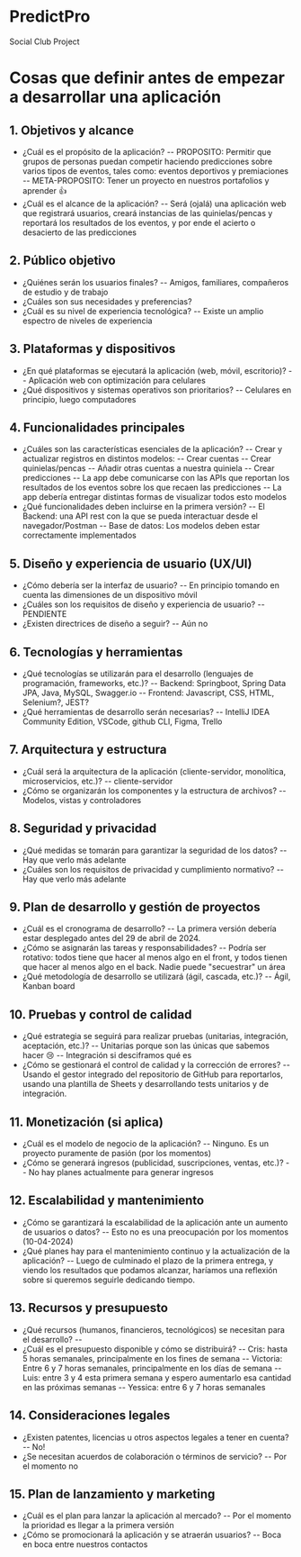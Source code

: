 # PredictPro
Social Club Project

# Cosas que definir antes de empezar a desarrollar una aplicación

## 1. Objetivos y alcance
   - ¿Cuál es el propósito de la aplicación?
   -- PROPOSITO: Permitir que grupos de personas puedan competir haciendo predicciones sobre varios tipos de eventos, tales como: eventos deportivos y premiaciones
   -- META-PROPOSITO: Tener un proyecto en nuestros portafolios y aprender 👍
   - ¿Cuál es el alcance de la aplicación?
   -- Será (ojalá) una aplicación web que registrará usuarios, creará instancias de las quinielas/pencas y reportará los resultados de los eventos, y por ende el acierto o desacierto de las predicciones

## 2. Público objetivo
   - ¿Quiénes serán los usuarios finales?
   -- Amigos, familiares, compañeros de estudio y de trabajo
   - ¿Cuáles son sus necesidades y preferencias?
   - ¿Cuál es su nivel de experiencia tecnológica?
   -- Existe un amplio espectro de niveles de experiencia
## 3. Plataformas y dispositivos
   - ¿En qué plataformas se ejecutará la aplicación (web, móvil, escritorio)?
   -- Aplicación web con optimización para celulares
   - ¿Qué dispositivos y sistemas operativos son prioritarios?
   -- Celulares en principio, luego computadores

## 4. Funcionalidades principales
   - ¿Cuáles son las características esenciales de la aplicación?
   -- Crear y actualizar registros en distintos modelos: 
   -- Crear cuentas
   -- Crear quinielas/pencas 
   -- Añadir otras cuentas a nuestra quiniela 
   -- Crear predicciones
   -- La app debe comunicarse con las APIs que reportan los resultados de los eventos sobre los que recaen las predicciones
   -- La app debería entregar distintas formas de visualizar todos esto modelos 
   - ¿Qué funcionalidades deben incluirse en la primera versión?
   -- El Backend: una API rest con la que se pueda interactuar desde el navegador/Postman
   -- Base de datos: Los modelos deben estar correctamente implementados

## 5. Diseño y experiencia de usuario (UX/UI)
   - ¿Cómo debería ser la interfaz de usuario?
   -- En principio tomando en cuenta las dimensiones de un dispositivo móvil
   - ¿Cuáles son los requisitos de diseño y experiencia de usuario?
   -- PENDIENTE
   - ¿Existen directrices de diseño a seguir?
   -- Aún no

## 6. Tecnologías y herramientas
   - ¿Qué tecnologías se utilizarán para el desarrollo (lenguajes de programación, frameworks, etc.)?
   -- Backend: Springboot, Spring Data JPA, Java, MySQL, Swagger.io
   -- Frontend: Javascript, CSS, HTML, Selenium?, JEST? 
   - ¿Qué herramientas de desarrollo serán necesarias?
   -- IntelliJ IDEA Community Edition, VSCode, github CLI, Figma, Trello

## 7. Arquitectura y estructura
   - ¿Cuál será la arquitectura de la aplicación (cliente-servidor, monolítica, microservicios, etc.)?
   -- cliente-servidor
   - ¿Cómo se organizarán los componentes y la estructura de archivos?
   -- Modelos, vistas y controladores

## 8. Seguridad y privacidad
   - ¿Qué medidas se tomarán para garantizar la seguridad de los datos?
   -- Hay que verlo más adelante
   - ¿Cuáles son los requisitos de privacidad y cumplimiento normativo?
   -- Hay que verlo más adelante

## 9. Plan de desarrollo y gestión de proyectos
   - ¿Cuál es el cronograma de desarrollo?
   -- La primera versión debería estar desplegado antes del 29 de abril de 2024. 
   - ¿Cómo se asignarán las tareas y responsabilidades?
   -- Podría ser rotativo: todos tiene que hacer al menos algo en el front, y todos tienen que hacer al menos algo en el back. Nadie puede "secuestrar" un área
   - ¿Qué metodología de desarrollo se utilizará (ágil, cascada, etc.)?
   -- Ágil, Kanban board 

## 10. Pruebas y control de calidad
  - ¿Qué estrategia se seguirá para realizar pruebas (unitarias, integración, aceptación, etc.)?
  -- Unitarias porque son las únicas que sabemos hacer 😢
  -- Integración si desciframos qué es 
  - ¿Cómo se gestionará el control de calidad y la corrección de errores?
  -- Usando el gestor integrado del repositorio de GitHub para reportarlos, usando una plantilla de Sheets y desarrollando tests unitarios y de integración. 

## 11. Monetización (si aplica)
  - ¿Cuál es el modelo de negocio de la aplicación?
  -- Ninguno. Es un proyecto puramente de pasión (por los momentos)
  - ¿Cómo se generará ingresos (publicidad, suscripciones, ventas, etc.)?
  -- No hay planes actualmente para generar ingresos

## 12. Escalabilidad y mantenimiento
  - ¿Cómo se garantizará la escalabilidad de la aplicación ante un aumento de usuarios o datos?
  -- Esto no es una preocupación por los momentos (10-04-2024)
  - ¿Qué planes hay para el mantenimiento continuo y la actualización de la aplicación?
  -- Luego de culminado el plazo de la primera entrega, y viendo los resultados que podamos alcanzar, haríamos una reflexión sobre si queremos seguirle dedicando tiempo.

## 13. Recursos y presupuesto
  - ¿Qué recursos (humanos, financieros, tecnológicos) se necesitan para el desarrollo?
  -- 
  - ¿Cuál es el presupuesto disponible y cómo se distribuirá?
  -- Cris: hasta 5 horas semanales, principalmente en los fines de semana
  -- Victoria: Entre 6 y 7 horas semanales, principalmente en los días de semana 
  -- Luis: entre 3 y 4 esta primera semana y espero aumentarlo esa cantidad en las próximas semanas
  -- Yessica: entre 6 y 7 horas semanales 

## 14. Consideraciones legales
  - ¿Existen patentes, licencias u otros aspectos legales a tener en cuenta?
  -- No! 
  - ¿Se necesitan acuerdos de colaboración o términos de servicio?
  -- Por el momento no

## 15. Plan de lanzamiento y marketing
  - ¿Cuál es el plan para lanzar la aplicación al mercado?
  -- Por el momento la prioridad es llegar a la primera versión
  - ¿Cómo se promocionará la aplicación y se atraerán usuarios?
  -- Boca en boca entre nuestros contactos



